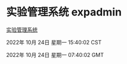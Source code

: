 # 实验管理系统 expadmin
[实验管理系统](http://59.174.8.172:56808/expadmin-782313d2-e1b1-4ea7-932e-3a55e6a1a4d0/)

2022年 10月 24日 星期一 15:40:02 CST

2022年 10月 24日 星期一 07:40:02 GMT
